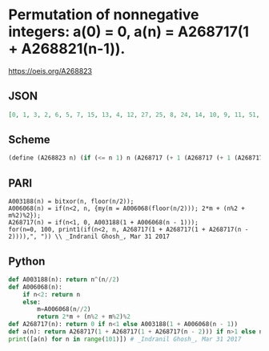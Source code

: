 # Permutation of nonnegative integers: a\(0\) \= 0, a\(n\) \= A268717\(1 \+ A268821\(n\-1\)\)\.
https://oeis.org/A268823
## JSON
```JSON
[0, 1, 3, 2, 6, 5, 7, 15, 13, 4, 12, 27, 25, 8, 24, 14, 10, 9, 11, 51, 49, 16, 48, 22, 18, 17, 19, 26, 30, 29, 31, 23, 21, 28, 20, 99, 97, 32, 96, 38, 34, 33, 35, 42, 46, 45, 47, 39, 37, 44, 36, 50, 54, 53, 55, 63, 61, 52, 60, 43, 41, 56, 40, 62, 58, 57, 59, 195, 193, 64, 192, 70, 66, 65, 67, 74, 78, 77, 79, 71, 69, 76, 68, 82, 86, 85]
```
## Scheme
```Scheme
(define (A268823 n) (if (<= n 1) n (A268717 (+ 1 (A268717 (+ 1 (A268717 (- n 2))))))))
```
## PARI
```PARI
A003188(n) = bitxor(n, floor(n/2));
A006068(n) = if(n<2, n, {my(m = A006068(floor(n/2))); 2*m + (n%2 + m%2)%2});
A268717(n) = if(n<1, 0, A003188(1 + A006068(n - 1)));
for(n=0, 100, print1(if(n<2, n, A268717(1 + A268717(1 + A268717(n - 2)))),", ")) \\ _Indranil Ghosh_, Mar 31 2017
```
## Python
```Python
def A003188(n): return n^(n//2)
def A006068(n):
    if n<2: return n
    else:
        m=A006068(n//2)
        return 2*m + (n%2 + m%2)%2
def A268717(n): return 0 if n<1 else A003188(1 + A006068(n - 1))
def a(n): return A268717(1 + A268717(1 + A268717(n - 2))) if n>1 else n
print([a(n) for n in range(101)]) # _Indranil Ghosh_, Mar 31 2017
```
